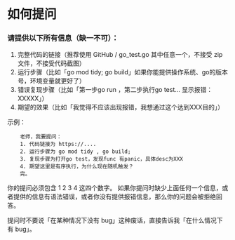 # 如何提问

### 请提供以下所有信息（缺一不可）：

1. 完整代码的链接（推荐使用 GitHub / go_test.go  其中任意一个，不接受 zip 文件，不接受代码截图）
2. 运行步骤（比如「go mod tidy; go build」如果你能提供操作系统、go的版本号，环境变量就更好了）
3. 错误复现步骤（比如「第一步go run ，第二步执行go test... 显示报错：XXXXX」）
4. 期望的效果（比如「我觉得不应该出现报错，我想通过这个达到XXX目的」）

示例：
```
	老师，我要提问：
	1. 代码链接为 https://....
	2. 运行步骤为 go mod tidy , go build;
	3. 复现步骤为打开go test，发现func 有panic，具体desc为XXX
	4. 期望这里是有序执行，为什么现在随机触发？
	完。
```

你的提问必须包含 1 2 3 4 这四个数字。
如果你提问时缺少上面任何一个信息，或者提供的信息有语法错误，或者你没有提供报错信息，那么你的问题会被拒绝回答。

提问时不要说「在某种情况下没有 bug」这种废话，直接告诉我「在什么情况下有 bug」。
